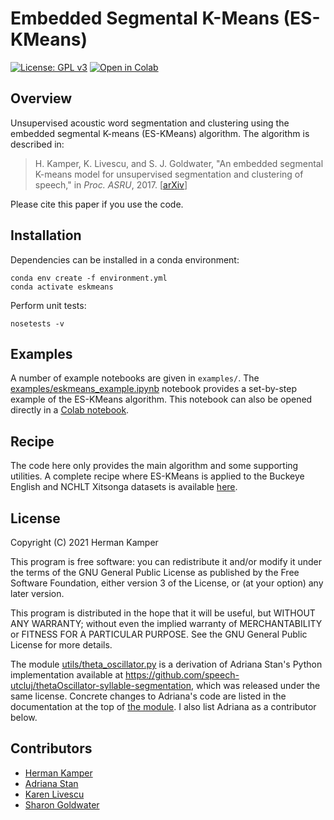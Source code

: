 Embedded Segmental K-Means (ES-KMeans)
======================================

[![License: GPL v3](https://img.shields.io/badge/License-GPLv3-blue.svg)](https://github.com/kamperh/eskmeans/blob/master/license.md)
[![Open in Colab](https://colab.research.google.com/assets/colab-badge.svg)](https://colab.research.google.com/github/kamperh/eskmeans/blob/master/examples/eskmeans_example.ipynb)


Overview
--------
Unsupervised acoustic word segmentation and clustering using the embedded
segmental K-means (ES-KMeans) algorithm. The algorithm is described in:

> H. Kamper, K. Livescu, and S. J. Goldwater, "An embedded segmental K-means
> model for unsupervised segmentation and clustering of speech," in *Proc.
> ASRU*, 2017. [[arXiv](https://arxiv.org/abs/1703.08135)]

Please cite this paper if you use the code.


Installation
------------
Dependencies can be installed in a conda environment:

    conda env create -f environment.yml
    conda activate eskmeans

Perform unit tests:

    nosetests -v


Examples
--------
A number of example notebooks are given in `examples/`. The
[examples/eskmeans_example.ipynb](examples/eskmeans_example.ipynb) notebook
provides a set-by-step example of the ES-KMeans algorithm. This notebook can
also be opened directly in a [Colab
notebook](https://colab.research.google.com/github/kamperh/eskmeans/blob/master/examples/eskmeans_example.ipynb).


Recipe
------
The code here only provides the main algorithm and some supporting utilities. A
complete recipe where ES-KMeans is applied to the Buckeye English and NCHLT
Xitsonga datasets is available
[here](https://github.com/kamperh/bucktsong_eskmeans).


License
-------
Copyright (C) 2021 Herman Kamper

This program is free software: you can redistribute it and/or modify it under
the terms of the GNU General Public License as published by the Free Software
Foundation, either version 3 of the License, or (at your option) any later
version.

This program is distributed in the hope that it will be useful, but WITHOUT ANY
WARRANTY; without even the implied warranty of MERCHANTABILITY or FITNESS FOR A
PARTICULAR PURPOSE.  See the GNU General Public License for more details.

The module [utils/theta_oscillator.py](utils/theta_oscillator.py) is a
derivation of Adriana Stan's Python implementation available at
https://github.com/speech-utcluj/thetaOscillator-syllable-segmentation, which
was released under the same license. Concrete changes to Adriana's code are
listed in the documentation at the top of [the
module](utils/theta_oscillator.py). I also list Adriana as a contributor below.


Contributors
------------
- [Herman Kamper](http://www.kamperh.com/)
- [Adriana Stan](http://adrianastan.com/)
- [Karen Livescu](http://ttic.uchicago.edu/~klivescu/)
- [Sharon Goldwater](http://homepages.inf.ed.ac.uk/sgwater/)
